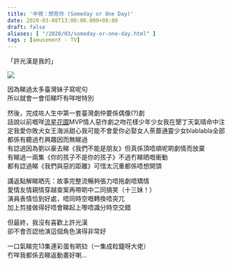 ```yaml
---
title: '中視：想見你 (Someday or One Day)'
date: 2020-03-08T13:00:00.000+08:00
draft: false
aliases: [ "/2020/03/someday-or-one-day.html" ]
tags : [amusement - TV]
---
```


「許光漢是我的」  

![](/images/somedayoroneday.jpg)

因為睇過太多臺灣妹子寫呢句  
所以就會一會佢睇吓有咩咁特別  
  
然後，完成咗人生中第一套臺灣劇仲要係偶像(?)劇  
話說以前嘅咩[流星花園](https://www.hidie.net/2014/02/1-37-1-20.html)MVP情人惡作劇之吻花樣少年少女我在墾丁天氣晴命中注定我愛你敗犬女王海派甜心我可能不會愛你必娶女人荼蘼通靈少女blablabla全部都係有聽過冇興趣因而無睇過  
有諗過因為劉以豪去睇《我們不能是朋友》但真係頂唔順呢啲劇情而放棄  
有睇過一兩集《你的孩子不是你的孩子》不過冇睇晒嘅衝動  
都有諗過睇《我們與惡的距離》可惜太沉重都係唔想開頭  
  
講返點解睇晒先：故事完整流暢夠張力唔拖劇唔矯情  
愛情友情親情穿越查案再帶啲中二同搞笑（十三妹！）  
演員表情恰到好處，唔同時空嘅轉換唔突兀  
加上剪接做得好唔會睇起上嚟唔識分時空交錯  
  
但最終，我沒有喜歡上許光漢  
卻不會否認他演這個角色演得非常好  
  
一口氣睇完13集連彩蛋有啲攰（一集成粒鐘呀大佬）  
冇咩我都係去睇返動畫好喇...